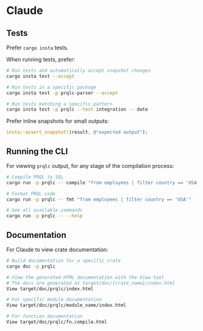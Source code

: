 # Claude

## Tests

Prefer `cargo insta` tests.

When running tests, prefer:

```bash
# Run tests and automatically accept snapshot changes
cargo insta test --accept

# Run tests in a specific package
cargo insta test -p prqlc-parser --accept

# Run tests matching a specific pattern
cargo insta test -p prqlc --test integration -- date
```

Prefer inline snapshots for small outputs:

```rust
insta::assert_snapshot!(result, @"expected output");
```

## Running the CLI

For viewing `prqlc` output, for any stage of the compilation process:

```bash
# Compile PRQL to SQL
cargo run -p prqlc -- compile "from employees | filter country == 'USA'"

# Format PRQL code
cargo run -p prqlc -- fmt "from employees | filter country == 'USA'"

# See all available commands
cargo run -p prqlc -- --help
```

## Documentation

For Claude to view crate documentation:

```bash
# Build documentation for a specific crate
cargo doc -p prqlc

# View the generated HTML documentation with the View tool
# The docs are generated at target/doc/{crate_name}/index.html
View target/doc/prqlc/index.html

# For specific module documentation
View target/doc/prqlc/module_name/index.html

# For function documentation
View target/doc/prqlc/fn.compile.html
```
